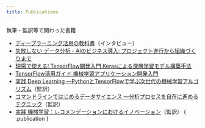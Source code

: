 ```yaml
---
title: Publications
---
```


執筆・監訳等で関わった書籍

- [ディープラーニング活用の教科書](https://www.amazon.co.jp/dp/4296100548)（インタビュー）
- [失敗しない データ分析・AIのビジネス導入: プロジェクト進行から組織づくりまで](https://www.amazon.co.jp/dp/4627854110)
- [現場で使える! TensorFlow開発入門 Kerasによる深層学習モデル構築手法](https://www.amazon.co.jp/dp/4798154121)
- [TensorFlow活用ガイド 機械学習アプリケーション開発入門](https://www.amazon.co.jp/dp/4774195049)
- [実践 Deep Learning ―PythonとTensorFlowで学ぶ次世代の機械学習アルゴリズム](https://www.amazon.co.jp/dp/4873118328)（監訳）
- [コマンドラインではじめるデータサイエンス ―分析プロセスを自在に進めるテクニック](https://www.amazon.co.jp/dp/4873117410)（監訳）
- [実践 機械学習：レコメンデーションにおけるイノベーション](https://community.mapr.jp/pdf-practical-machine-learning.html)（監訳）
{ .publication }